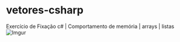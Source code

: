 # vetores-csharp
Exercício de Fixação c# | Comportamento de memória | arrays | listas 
![Imgur](https://i.imgur.com/ifFxVMX.png)
